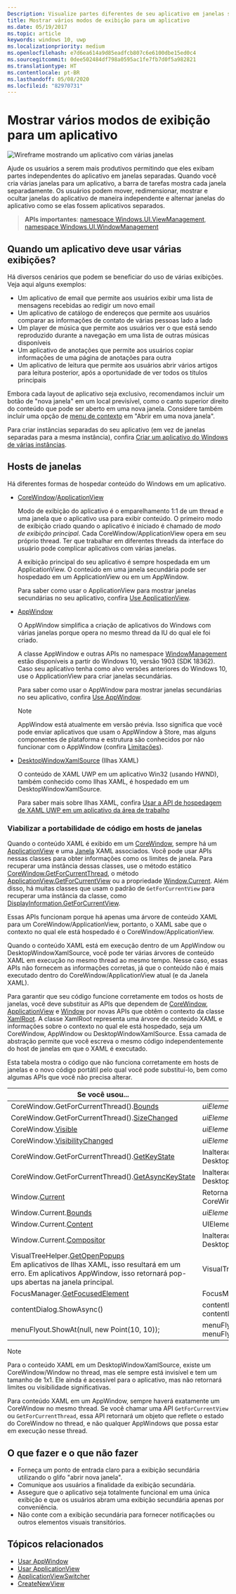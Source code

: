 ```yaml
---
Description: Visualize partes diferentes de seu aplicativo em janelas separadas.
title: Mostrar vários modos de exibição para um aplicativo
ms.date: 05/19/2017
ms.topic: article
keywords: windows 10, uwp
ms.localizationpriority: medium
ms.openlocfilehash: e7d6ea614a9d85eadfcb807c6e6100dbe15ed0c4
ms.sourcegitcommit: 0dee502484df798a0595ac1fe7fb7d0f5a982821
ms.translationtype: HT
ms.contentlocale: pt-BR
ms.lasthandoff: 05/08/2020
ms.locfileid: "82970731"
---
```

# <a name="show-multiple-views-for-an-app"></a>Mostrar vários modos de exibição para um aplicativo

![Wireframe mostrando um aplicativo com várias janelas](images/multi-view.gif)

Ajude os usuários a serem mais produtivos permitindo que eles exibam partes independentes do aplicativo em janelas separadas. Quando você cria várias janelas para um aplicativo, a barra de tarefas mostra cada janela separadamente. Os usuários podem mover, redimensionar, mostrar e ocultar janelas do aplicativo de maneira independente e alternar janelas do aplicativo como se elas fossem aplicativos separados.

> **APIs importantes**: [namespace Windows.UI.ViewManagement](/uwp/api/windows.ui.viewmanagement), [namespace Windows.UI.WindowManagement](/uwp/api/windows.ui.windowmanagement)

## <a name="when-should-an-app-use-multiple-views"></a>Quando um aplicativo deve usar várias exibições?

Há diversos cenários que podem se beneficiar do uso de várias exibições. Veja aqui alguns exemplos:

- Um aplicativo de email que permite aos usuários exibir uma lista de mensagens recebidas ao redigir um novo email
- Um aplicativo de catálogo de endereços que permite aos usuários comparar as informações de contato de várias pessoas lado a lado
- Um player de música que permite aos usuários ver o que está sendo reproduzido durante a navegação em uma lista de outras músicas disponíveis
- Um aplicativo de anotações que permite aos usuários copiar informações de uma página de anotações para outra
- Um aplicativo de leitura que permite aos usuários abrir vários artigos para leitura posterior, após a oportunidade de ver todos os títulos principais

Embora cada layout de aplicativo seja exclusivo, recomendamos incluir um botão de "nova janela" em um local previsível, como o canto superior direito do conteúdo que pode ser aberto em uma nova janela. Considere também incluir uma opção de [menu de contexto](../controls-and-patterns/menus.md) em "Abrir em uma nova janela".

Para criar instâncias separadas do seu aplicativo (em vez de janelas separadas para a mesma instância), confira [Criar um aplicativo do Windows de várias instâncias](../../launch-resume/multi-instance-uwp.md).

## <a name="windowing-hosts"></a>Hosts de janelas

Há diferentes formas de hospedar conteúdo do Windows em um aplicativo.

- [CoreWindow](/uwp/api/windows.ui.core.corewindow)/[ApplicationView](/uwp/api/windows.ui.viewmanagement.applicationview)

     Modo de exibição do aplicativo é o emparelhamento 1:1 de um thread e uma janela que o aplicativo usa para exibir conteúdo. O primeiro modo de exibição criado quando o aplicativo é iniciado é chamado de *modo de exibição principal*. Cada CoreWindow/ApplicationView opera em seu próprio thread. Ter que trabalhar em diferentes threads da interface do usuário pode complicar aplicativos com várias janelas.

    A exibição principal do seu aplicativo é sempre hospedada em um ApplicationView. O conteúdo em uma janela secundária pode ser hospedado em um ApplicationView ou em um AppWindow.

    Para saber como usar o ApplicationView para mostrar janelas secundárias no seu aplicativo, confira [Use ApplicationView](application-view.md).
- [AppWindow](/uwp/api/windows.ui.windowmanagement.appwindow)

    O AppWindow simplifica a criação de aplicativos do Windows com várias janelas porque opera no mesmo thread da IU do qual ele foi criado.

    A classe AppWindow e outras APIs no namespace [WindowManagement](/uwp/api/windows.ui.windowmanagement) estão disponíveis a partir do Windows 10, versão 1903 (SDK 18362). Caso seu aplicativo tenha como alvo versões anteriores do Windows 10, use o ApplicationView para criar janelas secundárias.

    Para saber como usar o AppWindow para mostrar janelas secundárias no seu aplicativo, confira [Use AppWindow](app-window.md).

    > [!NOTE]
    > AppWindow está atualmente em versão prévia. Isso significa que você pode enviar aplicativos que usam o AppWindow à Store, mas alguns componentes de plataforma e estrutura são conhecidos por não funcionar com o AppWindow (confira [Limitações](/uwp/api/windows.ui.windowmanagement.appwindow#limitations)).
- [DesktopWindowXamlSource](/uwp/api/windows.ui.xaml.hosting.desktopwindowxamlsource) (Ilhas XAML)

     O conteúdo de XAML UWP em um aplicativo Win32 (usando HWND), também conhecido como Ilhas XAML, é hospedado em um DesktopWindowXamlSource.

    Para saber mais sobre Ilhas XAML, confira [Usar a API de hospedagem de XAML UWP em um aplicativo da área de trabalho](/windows/apps/desktop/modernize/using-the-xaml-hosting-api)

### <a name="make-code-portable-across-windowing-hosts"></a>Viabilizar a portabilidade de código em hosts de janelas

Quando o conteúdo XAML é exibido em um [CoreWindow](/uwp/api/windows.ui.core.corewindow), sempre há um [ApplicationView](/uwp/api/windows.ui.viewmanagement.applicationview) e uma [Janela](/uwp/api/windows.ui.xaml.window) XAML associados. Você pode usar APIs nessas classes para obter informações como os limites de janela. Para recuperar uma instância dessas classes, use o método estático [CoreWindow.GetForCurrentThread](/uwp/api/windows.ui.core.corewindow.getforcurrentthread), o método [ApplicationView.GetForCurrentView](/uwp/api/windows.ui.viewmanagement.applicationview.getforcurrentview) ou a propriedade [Window.Current](/uwp/api/windows.ui.xaml.window.current). Além disso, há muitas classes que usam o padrão de `GetForCurrentView` para recuperar uma instância da classe, como [DisplayInformation.GetForCurrentView](/uwp/api/windows.graphics.display.displayinformation.getforcurrentview).

Essas APIs funcionam porque há apenas uma árvore de conteúdo XAML para um CoreWindow/ApplicationView, portanto, o XAML sabe que o contexto no qual ele está hospedado é o CoreWindow/ApplicationView.

Quando o conteúdo XAML está em execução dentro de um AppWindow ou DesktopWindowXamlSource, você pode ter várias árvores de conteúdo XAML em execução no mesmo thread ao mesmo tempo. Nesse caso, essas APIs não fornecem as informações corretas, já que o conteúdo não é mais executado dentro do CoreWindow/ApplicationView atual (e da Janela XAML).

Para garantir que seu código funcione corretamente em todos os hosts de janelas, você deve substituir as APIs que dependem de [CoreWindow](/uwp/api/windows.ui.core.corewindow), [ApplicationView](/uwp/api/windows.ui.viewmanagement.applicationview) e [Window](/uwp/api/windows.ui.xaml.window) por novas APIs que obtêm o contexto da classe [XamlRoot](/uwp/api/windows.ui.xaml.xamlroot).
A classe XamlRoot representa uma árvore de conteúdo XAML e informações sobre o contexto no qual ele está hospedado, seja um CoreWindow, AppWindow ou DesktopWindowXamlSource. Essa camada de abstração permite que você escreva o mesmo código independentemente do host de janelas em que o XAML é executado.

Esta tabela mostra o código que não funciona corretamente em hosts de janelas e o novo código portátil pelo qual você pode substituí-lo, bem como algumas APIs que você não precisa alterar.

| Se você usou... | Substitua por... |
| - | - |
| CoreWindow.GetForCurrentThread().[Bounds](/uwp/api/windows.ui.core.corewindow.bounds) | _uiElement_.XamlRoot.[Size](/uwp/api/windows.ui.xaml.xamlroot.size) |
| CoreWindow.GetForCurrentThread().[SizeChanged](/uwp/api/windows.ui.core.corewindow.sizechanged) | _uiElement_.XamlRoot.[Changed](/uwp/api/windows.ui.xaml.xamlroot.changed) |
| CoreWindow.[Visible](/uwp/api/windows.ui.core.corewindow.visible) | _uiElement_.XamlRoot.[IsHostVisible](/uwp/api/windows.ui.xaml.xamlroot.ishostvisible) |
| CoreWindow.[VisibilityChanged](/uwp/api/windows.ui.core.corewindow.visibilitychanged) | _uiElement_.XamlRoot.[Changed](/uwp/api/windows.ui.xaml.xamlroot.changed) |
| CoreWindow.GetForCurrentThread().[GetKeyState](/uwp/api/windows.ui.core.corewindow.getkeystate) | Inalterado. Isso tem suporte no AppWindow e no DesktopWindowXamlSource. |
| CoreWindow.GetForCurrentThread().[GetAsyncKeyState](/uwp/api/windows.ui.core.corewindow.getasynckeystate) | Inalterado. Isso tem suporte no AppWindow e no DesktopWindowXamlSource. |
| Window.[Current](/uwp/api/windows.ui.xaml.window.current) | Retorna o principal objeto da Janela XAML associado ao CoreWindow atual. Confira a Observação após esta tabela. |
| Window.Current.[Bounds](/uwp/api/windows.ui.xaml.window.bounds) | _uiElement_.XamlRoot.[Size](/uwp/api/windows.ui.xaml.xamlroot.size) |
| Window.Current.[Content](/uwp/api/windows.ui.xaml.window.content) | UIElement root =  _uiElement_.XamlRoot.[Content](/uwp/api/windows.ui.xaml.xamlroot.content) |
| Window.Current.[Compositor](/uwp/api/windows.ui.xaml.window.compositor) | Inalterado. Isso tem suporte no AppWindow e no DesktopWindowXamlSource. |
| VisualTreeHelper.[GetOpenPopups](/uwp/api/windows.ui.xaml.media.visualtreehelper.getopenpopups)<br/>Em aplicativos de Ilhas XAML, isso resultará em um erro. Em aplicativos AppWindow, isso retornará pop-ups abertas na janela principal. | VisualTreeHelper.[GetOpenPopupsForXamlRoot](/uwp/api/windows.ui.xaml.media.visualtreehelper.getopenpopupsforxamlroot)(_uiElement_.XamlRoot) |
| FocusManager.[GetFocusedElement](/uwp/api/windows.ui.xaml.input.focusmanager.getfocusedelement) | FocusManager.[GetFocusedElement](/uwp/api/windows.ui.xaml.input.focusmanager.getfocusedelement#Windows_UI_Xaml_Input_FocusManager_GetFocusedElement_Windows_UI_Xaml_XamlRoot_)(_uiElement_.XamlRoot) |
| contentDialog.ShowAsync() | contentDialog.[XamlRoot](/uwp/api/windows.ui.xaml.uielement.xamlroot) = _uiElement_.XamlRoot;<br/>contentDialog.ShowAsync(); |
| menuFlyout.ShowAt(null, new Point(10, 10)); | menuFlyout.[XamlRoot](/uwp/api/windows.ui.xaml.controls.primitives.flyoutbase.xamlroot) = _uiElement_.XamlRoot;<br/>menuFlyout.ShowAt(null, new Point(10, 10)); |

> [!NOTE]
> Para o conteúdo XAML em um DesktopWindowXamlSource, existe um CoreWindow/Window no thread, mas ele sempre está invisível e tem um tamanho de 1x1. Ele ainda é acessível para o aplicativo, mas não retornará limites ou visibilidade significativas.
>
>Para conteúdo XAML em um AppWindow, sempre haverá exatamente um CoreWindow no mesmo thread. Se você chamar uma API `GetForCurrentView` ou `GetForCurrentThread`, essa API retornará um objeto que reflete o estado do CoreWindow no thread, e não qualquer AppWindows que possa estar em execução nesse thread.


## <a name="dos-and-donts"></a>O que fazer e o que não fazer

- Forneça um ponto de entrada claro para a exibição secundária utilizando o glifo "abrir nova janela".
- Comunique aos usuários a finalidade da exibição secundária.
- Assegure que o aplicativo seja totalmente funcional em uma única exibição e que os usuários abram uma exibição secundária apenas por conveniência.
- Não conte com a exibição secundária para fornecer notificações ou outros elementos visuais transitórios.

## <a name="related-topics"></a>Tópicos relacionados

- [Usar AppWindow](app-window.md)
- [Usar ApplicationView](application-view.md)
- [ApplicationViewSwitcher](https://docs.microsoft.com/uwp/api/Windows.UI.ViewManagement.ApplicationViewSwitcher)
- [CreateNewView](https://docs.microsoft.com/uwp/api/windows.applicationmodel.core.coreapplication.createnewview)

